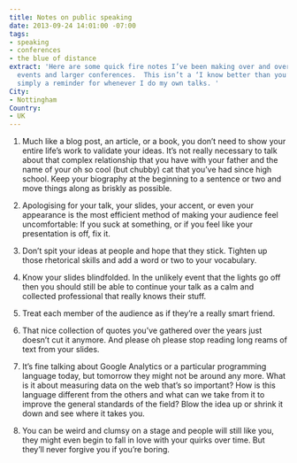 ```yaml
---
title: Notes on public speaking
date: 2013-09-24 14:01:00 -07:00
tags:
- speaking
- conferences
- the blue of distance
extract: 'Here are some quick fire notes I’ve been making over and over again at speaking
  events and larger conferences.  This isn’t a ‘I know better than you’ post – it’s
  simply a reminder for whenever I do my own talks. '
City:
- Nottingham
Country:
- UK
---
```


<ol>
    <li>
        <p>Much like a blog post, an article, or a book, you don’t need to show your entire life’s work to validate your ideas. It’s not really necessary to talk about that complex relationship that you have with your father and the name of your oh so cool (but chubby) cat that you’ve had since high school. Keep your biography at the beginning to a sentence or two and move things along as briskly as possible.</p>
    </li>
    <li>
        <p>Apologising for your talk, your slides, your accent, or even your appearance is the most efficient method of making your audience feel uncomfortable: If you suck at something, or if you feel like your presentation is off, fix it.</p>
    </li>
    <li>
        <p>Don’t spit your ideas at people and hope that they stick. Tighten up those rhetorical skills and add a word or two to your vocabulary.</p>
    </li>
    <li>
        <p>Know your slides blindfolded. In the unlikely event that the lights go off then you should still be able to continue your talk as a calm and collected professional that really knows their stuff.</p>
    </li>
    <li>
        <p>Treat each member of the audience as if they’re a really smart friend.</p>
    </li>
    <li>
        <p>That nice collection of quotes you’ve gathered over the years just doesn’t cut it anymore. And please oh please stop reading long reams of text from your slides.</p>
    </li>
    <li>
        <p>It’s fine talking about Google Analytics or a particular programming language today, but tomorrow they might not be around any more. What is it about measuring data on the web that’s so important? How is this language different from the others and what can we take from it to improve the general standards of the field? Blow the idea up or shrink it down and see where it takes you.</p>
    </li>
    <li>
        <p>You can be weird and clumsy on a stage and people will still like you, they might even begin to fall in love with your quirks over time. But they’ll never forgive you if you’re boring.</p>
    </li>
</ol>
